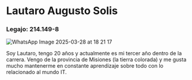 # Lautaro Augusto Solis
### Legajo: 214.149-8 


![WhatsApp Image 2025-03-28 at 18 21 17](https://github.com/user-attachments/assets/6d524e77-403c-4ac4-9854-3c5e2d72a630)

Soy Lautaro, tengo 20 años y actualmente es mi tercer año dentro de la carrera. Vengo de la provincia de Misiones (la tierra colorada) y me gusta mucho mantenerme en constante aprendizaje sobre todo con lo relacionado al mundo IT.
